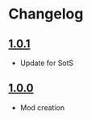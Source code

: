 # Changelog

## [1.0.1](https://github.com/quasikyo/ror2-mods/releases/tag/LaserScopeCritChance-1.0.1)
- Update for SotS

## [1.0.0](https://github.com/quasikyo/laser-scope-crit-chance/releases/tag/v1.0.0)
- Mod creation
